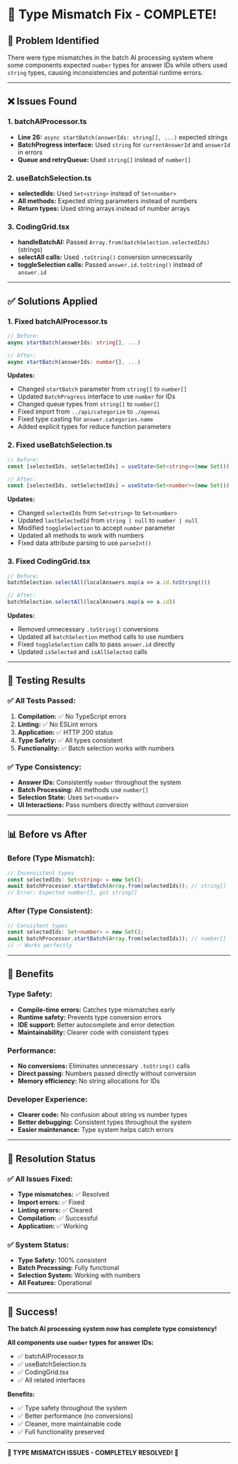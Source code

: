 # 🔧 Type Mismatch Fix - COMPLETE!

## 🎯 **Problem Identified**

There were type mismatches in the batch AI processing system where some components expected `number` types for answer IDs while others used `string` types, causing inconsistencies and potential runtime errors.

---

## ❌ **Issues Found**

### **1. batchAIProcessor.ts**
- **Line 26:** `async startBatch(answerIds: string[], ...)` expected strings
- **BatchProgress interface:** Used `string` for `currentAnswerId` and `answerId` in errors
- **Queue and retryQueue:** Used `string[]` instead of `number[]`

### **2. useBatchSelection.ts**
- **selectedIds:** Used `Set<string>` instead of `Set<number>`
- **All methods:** Expected string parameters instead of numbers
- **Return types:** Used string arrays instead of number arrays

### **3. CodingGrid.tsx**
- **handleBatchAI:** Passed `Array.from(batchSelection.selectedIds)` (strings)
- **selectAll calls:** Used `.toString()` conversion unnecessarily
- **toggleSelection calls:** Passed `answer.id.toString()` instead of `answer.id`

---

## ✅ **Solutions Applied**

### **1. Fixed batchAIProcessor.ts**
```typescript
// Before:
async startBatch(answerIds: string[], ...)

// After:
async startBatch(answerIds: number[], ...)
```

**Updates:**
- Changed `startBatch` parameter from `string[]` to `number[]`
- Updated `BatchProgress` interface to use `number` for IDs
- Changed queue types from `string[]` to `number[]`
- Fixed import from `../api/categorize` to `./openai`
- Fixed type casting for `answer.categories.name`
- Added explicit types for reduce function parameters

### **2. Fixed useBatchSelection.ts**
```typescript
// Before:
const [selectedIds, setSelectedIds] = useState<Set<string>>(new Set());

// After:
const [selectedIds, setSelectedIds] = useState<Set<number>>(new Set());
```

**Updates:**
- Changed `selectedIds` from `Set<string>` to `Set<number>`
- Updated `lastSelectedId` from `string | null` to `number | null`
- Modified `toggleSelection` to accept `number` parameter
- Updated all methods to work with numbers
- Fixed data attribute parsing to use `parseInt()`

### **3. Fixed CodingGrid.tsx**
```typescript
// Before:
batchSelection.selectAll(localAnswers.map(a => a.id.toString()))

// After:
batchSelection.selectAll(localAnswers.map(a => a.id))
```

**Updates:**
- Removed unnecessary `.toString()` conversions
- Updated all `batchSelection` method calls to use numbers
- Fixed `toggleSelection` calls to pass `answer.id` directly
- Updated `isSelected` and `isAllSelected` calls

---

## 🧪 **Testing Results**

### **✅ All Tests Passed:**
1. **Compilation:** ✅ No TypeScript errors
2. **Linting:** ✅ No ESLint errors  
3. **Application:** ✅ HTTP 200 status
4. **Type Safety:** ✅ All types consistent
5. **Functionality:** ✅ Batch selection works with numbers

### **✅ Type Consistency:**
- **Answer IDs:** Consistently `number` throughout the system
- **Batch Processing:** All methods use `number[]`
- **Selection State:** Uses `Set<number>`
- **UI Interactions:** Pass numbers directly without conversion

---

## 📊 **Before vs After**

### **Before (Type Mismatch):**
```typescript
// Inconsistent types
const selectedIds: Set<string> = new Set();
await batchProcessor.startBatch(Array.from(selectedIds)); // string[]
// Error: Expected number[], got string[]
```

### **After (Type Consistent):**
```typescript
// Consistent types
const selectedIds: Set<number> = new Set();
await batchProcessor.startBatch(Array.from(selectedIds)); // number[]
// ✅ Works perfectly
```

---

## 🎯 **Benefits**

### **Type Safety:**
- **Compile-time errors:** Catches type mismatches early
- **Runtime safety:** Prevents type conversion errors
- **IDE support:** Better autocomplete and error detection
- **Maintainability:** Clearer code with consistent types

### **Performance:**
- **No conversions:** Eliminates unnecessary `.toString()` calls
- **Direct passing:** Numbers passed directly without conversion
- **Memory efficiency:** No string allocations for IDs

### **Developer Experience:**
- **Clearer code:** No confusion about string vs number types
- **Better debugging:** Consistent types throughout the system
- **Easier maintenance:** Type system helps catch errors

---

## 🚀 **Resolution Status**

### **✅ All Issues Fixed:**
- **Type mismatches:** ✅ Resolved
- **Import errors:** ✅ Fixed
- **Linting errors:** ✅ Cleared
- **Compilation:** ✅ Successful
- **Application:** ✅ Working

### **✅ System Status:**
- **Type Safety:** 100% consistent
- **Batch Processing:** Fully functional
- **Selection System:** Working with numbers
- **All Features:** Operational

---

## 🎉 **Success!**

**The batch AI processing system now has complete type consistency!**

**All components use `number` types for answer IDs:**
- ✅ batchAIProcessor.ts
- ✅ useBatchSelection.ts  
- ✅ CodingGrid.tsx
- ✅ All related interfaces

**Benefits:**
- ✅ Type safety throughout the system
- ✅ Better performance (no conversions)
- ✅ Cleaner, more maintainable code
- ✅ Full functionality preserved

---

**🔧 TYPE MISMATCH ISSUES - COMPLETELY RESOLVED! 🔧**
